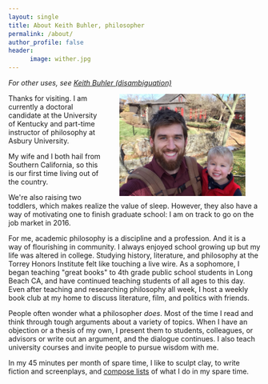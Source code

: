 ```yaml
---
layout: single
title: About Keith Buhler, philosopher
permalink: /about/
author_profile: false
header:
      image: wither.jpg
---
```


*For other uses, see [ Keith Buhler (disambiguation)](/disambiguation)*

<img src="/images/keith-josiah.jpg" alt="Keith and son" hspace="30px" align="right" width="50%"> 
Thanks for visiting.  I am currently a doctoral candidate at the University of Kentucky and part-time instructor of philosophy at Asbury University. 

My wife and I both hail from Southern California, so this is our first time living out of the country. 

We're also raising two toddlers, which makes realize the value of sleep. However, they also have a way of motivating one to finish graduate school: I am on track to  go on the job market in 2016.

For me, academic philosophy is a discipline and a profession. And it is a way of flourishing in community. I always enjoyed school growing up but my life was altered in college. Studying history, literature, and philosophy at the Torrey Honors Institute felt like touching a live wire. As a sophomore, I began teaching "great books" to 4th grade public school students in Long Beach CA, and have continued teaching students of all ages to this day. Even after teaching and researching philosophy all week, I host a weekly book club at my home to discuss literature, film, and politics with friends.

People often wonder what a philosopher *does*. Most of the time I read and think through tough arguments about a variety of topics. When I have an objection or a thesis of my own, I present them to students, colleagues, or advisors or  write out an argument, and the dialogue continues. I also teach university courses and invite people to pursue wisdom with me.


In my 45 minutes per month of spare time, I like to sculpt clay, to write fiction and screenplays, and [compose lists](https://en.wikipedia.org/wiki/Recursion) of what I do in my spare time.